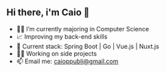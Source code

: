 ## Hi there, i'm Caio 👋
- 👨‍🎓 I’m currently majoring in Computer Science
- 📈 Improving my back-end skills
- 🔋 Current stack: Spring Boot | Go | Vue.js | Nuxt.js
- 🧑‍💻 Working on side projects
- 📫 Email me: caioppubli@gmail.com
